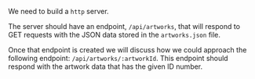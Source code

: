 We need to build a `http` server.

The server should have an endpoint, `/api/artworks`, that will respond to GET requests with the JSON data stored in the `artworks.json` file.

Once that endpoint is created we will discuss how we could approach the following endpoint: `/api/artworks/:artworkId`. This endpoint should respond with the artwork data that has the given ID number.
